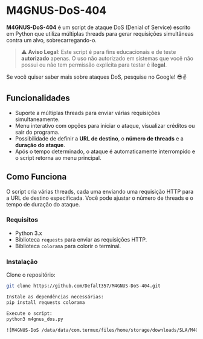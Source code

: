 # M4GNUS-DoS-404

**M4GNUS-DoS-404** é um script de ataque DoS (Denial of Service) escrito em Python que utiliza múltiplas threads para gerar requisições simultâneas contra um alvo, sobrecarregando-o.

> ⚠️ **Aviso Legal**: Este script é para fins educacionais e de teste **autorizado** apenas. O uso não autorizado em sistemas que você não possui ou não tem permissão explícita para testar é **ilegal**.

Se você quiser saber mais sobre ataques DoS, pesquise no Google! 😎✌️

## Funcionalidades
- Suporte a múltiplas threads para enviar várias requisições simultaneamente.
- Menu interativo com opções para iniciar o ataque, visualizar créditos ou sair do programa.
- Possibilidade de definir a **URL de destino**, o **número de threads** e a **duração do ataque**.
- Após o tempo determinado, o ataque é automaticamente interrompido e o script retorna ao menu principal.

## Como Funciona

O script cria várias threads, cada uma enviando uma requisição HTTP para a URL de destino especificada. Você pode ajustar o número de threads e o tempo de duração do ataque.

### Requisitos
- Python 3.x
- Biblioteca `requests` para enviar as requisições HTTP.
- Biblioteca `colorama` para colorir o terminal.

### Instalação

Clone o repositório:
   ```bash
   git clone https://github.com/Defalt357/M4GNUS-DoS-404.git

   Instale as dependências necessárias:
   pip install requests colorama

   Execute o script:
   python3 m4gnus_dos.py

![M4GNUS-DoS /data/data/com.termux/files/home/storage/downloads/SLA/M4GNUS.jpg

   
   
